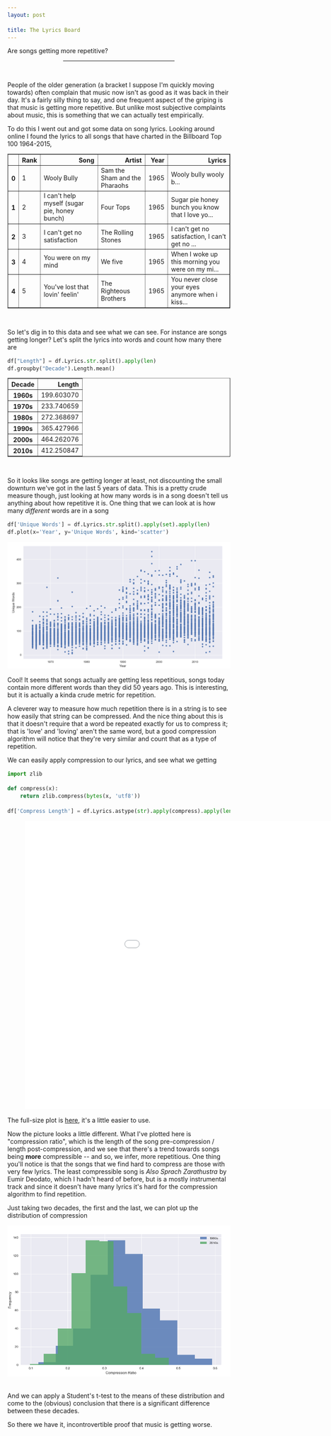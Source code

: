 ```yaml
---
layout: post

title: The Lyrics Board
---
```


Are songs getting more repetitive?

<center><hr style="width:50%"></center>
<br>

People of the older generation (a bracket I suppose I'm quickly moving towards) often complain that music now isn't as good as it was back in their day. It's a fairly silly thing to say, and one frequent aspect of the griping is that music is getting more repetitive. But unlike most subjective complaints about music, this is something that we can actually test empirically.

To do this I went out and got some data on song lyrics. Looking around online I found the lyrics to all songs that have charted in the Billboard Top 100 1964-2015,  

<table border="1" class="dataframe">
  <thead>
    <tr style="text-align: right;">
      <th></th>
      <th>Rank</th>
      <th>Song</th>
      <th>Artist</th>
      <th>Year</th>
      <th>Lyrics</th>
    </tr>
  </thead>
  <tbody>
    <tr>
      <th>0</th>
      <td>1</td>
      <td>Wooly Bully</td>
      <td>Sam the Sham and the Pharaohs</td>
      <td>1965</td>
      <td>Wooly bully wooly b...</td>
    </tr>
    <tr>
      <th>1</th>
      <td>2</td>
      <td>I can't help myself (sugar pie, honey bunch)</td>
      <td>Four Tops</td>
      <td>1965</td>
      <td>Sugar pie honey bunch you know that I love yo...</td>
    </tr>
    <tr>
      <th>2</th>
      <td>3</td>
      <td>I can't get no satisfaction</td>
      <td>The Rolling Stones</td>
      <td>1965</td>
      <td>I can't get no satisfaction, I can't get no ...</td>
    </tr>
    <tr>
      <th>3</th>
      <td>4</td>
      <td>You were on my mind</td>
      <td>We five</td>
      <td>1965</td>
      <td>When I woke up this morning you were on my mi...</td>
    </tr>
    <tr>
      <th>4</th>
      <td>5</td>
      <td>You've lost that lovin' feelin'</td>
      <td>The Righteous Brothers</td>
      <td>1965</td>
      <td>You never close your eyes anymore when i kiss...</td>
    </tr>
  </tbody>
</table>
<br>


So let's dig in to this data and see what we can see. For instance are songs getting longer? Let's split the lyrics into words and count how many there are

```python
df["Length"] = df.Lyrics.str.split().apply(len)
df.groupby("Decade").Length.mean()
```
<table border="1" class="dataframe">
  <thead>
    <tr style="text-align: right;">
      <th>Decade</th>
      <th>Length</th>
    </tr>
  </thead>
  <tbody>
    <tr>
      <th>1960s</th>
      <td>199.603070</td>
    </tr>
    <tr>
      <th>1970s</th>
      <td>233.740659</td>
    </tr>
    <tr>
      <th>1980s</th>
      <td>272.368697</td>
    </tr>
    <tr>
      <th>1990s</th>
      <td>365.427966</td>
    </tr>
    <tr>
      <th>2000s</th>
      <td>464.262076</td>
    </tr>
    <tr>
      <th>2010s</th>
      <td>412.250847</td>
    </tr>
  </tbody>
</table>

<br>

So it looks like songs are getting longer at least, not discounting the small downturn we've got in the last 5 years of data. This is a pretty crude measure though, just looking at how many words is in a song doesn't tell us anything about how repetitive it is. One thing that we can look at is how many *different* words are in a song

```python
df['Unique Words'] = df.Lyrics.str.split().apply(set).apply(len)
df.plot(x='Year', y='Unique Words', kind='scatter')
```

![unique words](/images/lyrics/unique_words.png)

Cool! It seems that songs actually are getting less repetitious, songs today contain more different words than they did 50 years ago. This is interesting, but it is actually a kinda crude metric for repetition.

A cleverer way to measure how much repetition there is in a string is to see how easily that string can be compressed. And the nice thing about this is that it doesn't require that a word be repeated exactly for us to compress it; that is 'love' and 'loving' aren't the same word, but a good compression algorithm will notice that they're very similar and count that as a type of repetition.

We can easily apply compression to our lyrics, and see what we getting
```python
import zlib

def compress(x):
    return zlib.compress(bytes(x, 'utf8'))

df['Compress Length'] = df.Lyrics.astype(str).apply(compress).apply(len)
```

<figure class="full-width">
<center>
    <embed src="/images/lyrics/index.html" width="1050px" height="650px" alt="An interactive plot should be here, your browser is probably blocking it">
</center>
</figure>

The full-size plot is [here](/images/lyrics/index.html), it's a little easier to use.

Now the picture looks a little different. What I've plotted here is "compression ratio", which is the length of the song pre-compression / length post-compression, and we see that there's a trend towards songs being **more** compressible -- and so, we infer, more repetitious. One thing you'll notice is that the songs that we find hard to compress are those with very few lyrics. The least compressible song is *Also Sprach Zarathustra* by Eumir Deodato, which I hadn't heard of before, but is a mostly instrumental track and since it doesn't have many lyrics it's hard for the compression algorithm to find repetition.

Just taking two decades, the first and the last, we can plot up the distribution of compression

![compress](/images/lyrics/compression.png)

<br>
And we can apply a Student's t-test to the means of these distribution and come to the (obvious) conclusion that there is a significant difference between these decades.

So there we have it, incontrovertible proof that music is getting worse.

